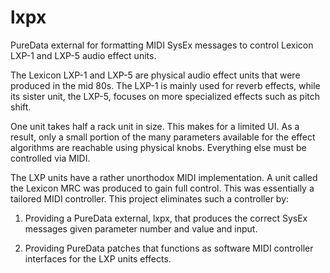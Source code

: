 lxpx
====

PureData external for formatting MIDI SysEx messages to control Lexicon LXP-1 and LXP-5 audio effect units.

The Lexicon LXP-1 and LXP-5 are physical audio effect units that were produced in the mid 80s. The LXP-1 is mainly used for reverb effects, while its sister unit, the LXP-5, focuses on more specialized effects such as pitch shift. 

One unit takes half a rack unit in size. This makes for a limited UI. As a result, only a small portion of the many parameters available for the effect algorithms are reachable using physical knobs. Everything else must be controlled via MIDI. 

The LXP units have a rather unorthodox MIDI implementation. A unit called the Lexicon MRC was produced to gain full control. This was essentially a tailored MIDI controller. This project eliminates such a controller by:

1) Providing a PureData external, lxpx, that produces the correct SysEx messages given parameter number and value and input.

2) Providing PureData patches that functions as software MIDI controller interfaces for the LXP units effects.
